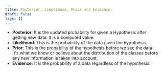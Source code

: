 ```yaml
---
title: Posterior, Likelihood, Prior and Evidence
draft: false
tags: []
---
```

- **Posterior**: It is the updated probability for given a Hypothesis after getting new data. It is a computed value. 
- **Likelihood**: This is the probability of the data given the hypothesis.    
- **Prior**: This is the probability of the hypothesis before we see the data. It's what we know or believe about the distribution of the classes before any new information is taken into account.
- **Evidence**: It is the probability of a data regardless of the hypothesis. 


